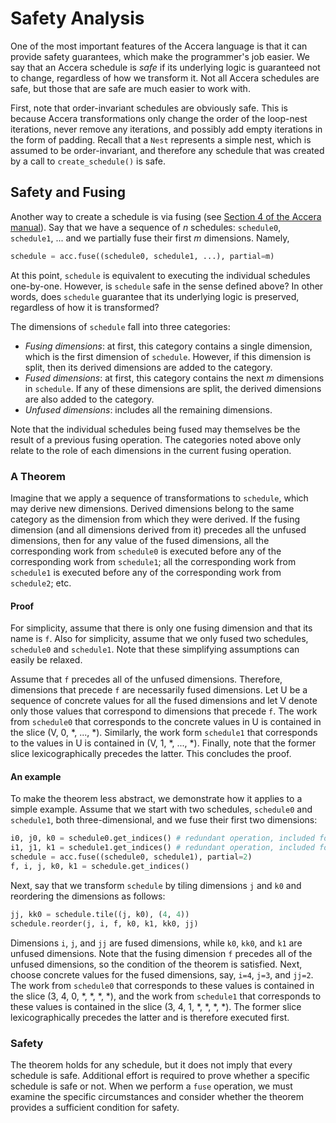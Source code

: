 [//]: # (Project: Accera)
[//]: # (Version: 1.2)

# Safety Analysis

One of the most important features of the Accera language is that it can provide safety guarantees, which make the programmer's job easier. We say that an Accera schedule is *safe* if its underlying logic is guaranteed not to change, regardless of how we transform it. Not all Accera schedules are safe, but those that are safe are much easier to work with.

First, note that order-invariant schedules are obviously safe. This is because Accera transformations only change the order of the loop-nest iterations, never remove any iterations, and possibly add empty iterations in the form of padding. Recall that a `Nest` represents a simple nest, which is assumed to be order-invariant, and therefore any schedule that was created by a call to `create_schedule()` is safe.

## Safety and Fusing
Another way to create a schedule is via fusing (see [Section 4 of the Accera manual](<../Manual/04%20Fusing.md>)). Say that we have a sequence of *n* schedules: `schedule0`, `schedule1`, ... and we partially fuse their first *m* dimensions. Namely,
```python
schedule = acc.fuse((schedule0, schedule1, ...), partial=m)
```
At this point, `schedule` is equivalent to executing the individual schedules one-by-one. However, is `schedule` safe in the sense defined above? In other words, does `schedule` guarantee that its underlying logic is preserved, regardless of how it is transformed?

The dimensions of `schedule` fall into three categories:

* *Fusing dimensions*: at first, this category contains a single dimension, which is the first dimension of `schedule`. However, if this dimension is split, then its derived dimensions are added to the category.
* *Fused dimensions*: at first, this category contains the next *m* dimensions in `schedule`. If any of these dimensions are split, the derived dimensions are also added to the category.
* *Unfused dimensions*: includes all the remaining dimensions.

Note that the individual schedules being fused may themselves be the result of a previous fusing operation. The categories noted above only relate to the role of each dimensions in the current fusing operation.

### A Theorem
Imagine that we apply a sequence of transformations to `schedule`, which may derive new dimensions. Derived dimensions belong to the same category as the dimension from which they were derived. If the fusing dimension (and all dimensions derived from it) precedes all the unfused dimensions, then for any value of the fused dimensions, all the corresponding work from `schedule0` is executed before any of the corresponding work from `schedule1`; all the corresponding work from `schedule1` is executed before any of the corresponding work from `schedule2`; etc.

#### Proof
For simplicity, assume that there is only one fusing dimension and that its name is `f`. Also for simplicity, assume that we only fused two schedules, `schedule0` and `schedule1`. Note that these simplifying assumptions can easily be relaxed.

Assume that `f` precedes all of the unfused dimensions. Therefore, dimensions that precede `f` are necessarily fused dimensions. Let U be a sequence of concrete values for all the fused dimensions and let V denote only those values that correspond to dimensions that precede `f`. The work from `schedule0` that corresponds to the concrete values in U is contained in the slice (V, 0, \*, ..., \*). Similarly, the work form `schedule1` that corresponds to the values in U is contained in (V, 1, \*, ..., \*). Finally, note that the former slice lexicographically precedes the latter. This concludes the proof.

#### An example
To make the theorem less abstract, we demonstrate how it applies to a simple example. Assume that we start with two schedules, `schedule0` and `schedule1`, both three-dimensional, and we fuse their first two dimensions:
```python
i0, j0, k0 = schedule0.get_indices() # redundant operation, included for clarity
i1, j1, k1 = schedule1.get_indices() # redundant operation, included for clarity
schedule = acc.fuse((schedule0, schedule1), partial=2)
f, i, j, k0, k1 = schedule.get_indices()
```
Next, say that we transform `schedule` by tiling dimensions `j` and `k0` and reordering the dimensions as follows:
```python
jj, kk0 = schedule.tile((j, k0), (4, 4))
schedule.reorder(j, i, f, k0, k1, kk0, jj)
```
Dimensions `i`, `j`, and `jj` are fused dimensions, while `k0`, `kk0`, and `k1` are unfused dimensions. Note that the fusing dimension `f` precedes all of the unfused dimensions, so the condition of the theorem is satisfied. Next, choose concrete values for the fused dimensions, say, `i=4`, `j=3`, and `jj=2`. The work from `schedule0` that corresponds to these values is contained in the slice (3, 4, 0, *, *, *, *), and the work from `schedule1` that corresponds to these values is contained in the slice (3, 4, 1, *, *, *, *). The former slice lexicographically precedes the latter and is therefore executed first.

### Safety
The theorem holds for any schedule, but it does not imply that every schedule is safe. Additional effort is required to prove whether a specific schedule is safe or not. When we perform a `fuse` operation, we must examine the specific circumstances and consider whether the theorem provides a sufficient condition for safety.


<div style="page-break-after: always;"></div>
